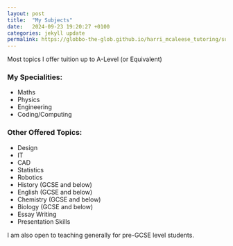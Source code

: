 ```yaml
---
layout: post
title:  "My Subjects"
date:   2024-09-23 19:20:27 +0100
categories: jekyll update
permalink: https://globbo-the-glob.github.io/harri_mcaleese_tutoring/subjects
---
```


Most topics I offer tuition up to A-Level (or Equivalent)

### My Specialities:
- Maths
- Physics
- Engineering
- Coding/Computing

### Other Offered Topics:
- Design
- IT
- CAD
- Statistics
- Robotics
- History (GCSE and below)
- English (GCSE and below)
- Chemistry (GCSE and below)
- Biology (GCSE and below)
- Essay Writing
- Presentation Skills

I am also open to teaching generally for pre-GCSE level students.

